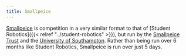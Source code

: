 ```yaml
---
title: Smallpeice
---
```


[Smallpeice](https://www.smallpeicetrust.org.uk/courses/computing-and-microelectronics/) is competition in a very similar format to that of [Student Robotics]({{< relref "../student-robotics" >}}), but run by the [Smallpeice Trust](https://www.smallpeicetrust.org.uk/) and the [University of Southampton](https://www.southampton.ac.uk/). Rather than being run over 6 months like Student Robotics, Smallpeice is run over just 5 days.
